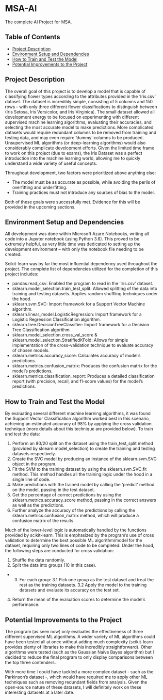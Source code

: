 # MSA-AI
The complete AI Project for MSA.

## Table of Contents
* [Project Description](#project-description)
* [Environment Setup and Dependencies](#environment-setup-and-dependencies)
* [How to Train and Test the Model](#how-to-train-and-test-the-model)
* [Potential Improvements to the Project](#potential-improvements-to-the-project)

## Project Description
The overall goal of this project is to develop a model that is capable of classifying flower types according to the attributes provided in the ‘Iris.csv’ dataset. The dataset is incredibly simple, consisting of 5 columns and 150 rows – with only three different flower classifications to distinguish between (Iris Setosa, Iris Versicolor, and Iris Virginica). The small dataset allowed all development energy to be focused on experimenting with different supervised machine learning algorithms, evaluating their accuracies, and selecting the most accurate model to make predictions. More complicated datasets would require redundant columns to be removed from training and testing data, and may even require ‘dummy’ columns to be produced. Unsupervised ML algorithms (or deep-learning algorithms) would also considerably complicate development efforts. Given the limited time frame to work on this project (due to exams), the Iris Dataset was a perfect introduction into the machine learning world, allowing me to quickly understand a wide variety of useful concepts.

Throughout development, two factors were prioritized above anything else:
*	The model must be as accurate as possible, while avoiding the perils of overfitting and underfitting. 
*	Training practices must not introduce any sources of bias to the model. 

Both of these goals were successfully met. Evidence for this will be provided in the upcoming sections.

## Environment Setup and Dependencies
All development was done within Microsoft Azure Notebooks, writing all code into a Jupyter notebook (using Python 3.6). This proved to be extremely helpful, as very little time was dedicated to setting up the development environment – with only the notebook file needing to be created.  

Scikit-learn was by far the most influential dependency used throughout the project. The complete list of dependencies utilized for the completion of this project includes:
*	pandas.read_csv: Enabled the program to read in the ‘Iris.csv’ dataset.
*	sklearn.model_selection.train_test_split: Allowed splitting of the data into training and testing datasets. Applies random shuffling techniques under the hood.
*	sklearn.svm.SVC: Import framework for a Support Vector Machine algorithm.
*	sklearn.linear_model.LogisticRegression: Import framework for a Logistic Regression Classification algorithm.
*	sklearn.tree.DecisionTreeClassifier: Import framework for a Decision Tree Classification algorithm.
*	sklearn.model_selection.cross_val_score & sklearn.model_selection.StratifiedKFold: Allows for simple implementation of the cross-validation technique to evaluate accuracy of chosen models.
*	sklearn.metrics.accuracy_score: Calculates accuracy of model’s predictions.
*	sklearn.metrics.confusion_matrix: Produces the confusion matrix for the model’s predictions.
*	sklearn.metrics.classification_report: Produces a detailed classification report (with precision, recall, and f1-score values) for the model’s predictions.

## How to Train and Test the Model
By evaluating several different machine learning algorithms, it was found the Support Vector Classification algorithm worked best in this scenario, achieving an estimated accuracy of 98% by applying the cross validation technique (more details about this technique are provided below). To train and test the data:
1.	Perform an 80/20 split on the dataset using the train_test_split method (provided by sklearn.model_selection) to create the training and testing datasets respectively.
2.	Create the SVC model by producing an instance of the sklearn.svm.SVC object in the program.
3.	Fit the SVM to the training dataset by using the sklearn.svm.SVC.fit method. This method handles all the training logic under the hood in a single line of code.
4.	Make predictions with the trained model by calling the ‘predict’ method on the model, passing in the test dataset.
5.	Get the percentage of correct predictions by using the sklearn.metrics.accuracy_score method, passing in the correct answers as well as the predictions.
6.	Further analyze the accuracy of the predictions by calling the sklearn.metrics.confusion_matrix method, which will produce a confusion matrix of the results.

Much of the lower-level logic is automatically handled by the functions provided by scikit-learn. This is emphasized by the program’s use of cross validation to determine the best possible ML algorithm/model for the dataset, requiring only two lines of code to be completed. Under the hood, the following steps are conducted for cross validation:
1.	Shuffle the data randomly.
2.	Split the data into groups (10 in this case).
*	3. For each group:
    3.1 Pick one group as the test dataset and treat the rest as the training datasets.
    3.2 Apply the model to the training datasets and evaluate its accuracy on the test set.
4.	Return the mean of the evaluation scores to determine the model’s performance.

## Potential Improvements to the Project
The program (as seen now) only evaluates the effectiveness of three different supervised ML algorithms. A wider variety of ML algorithms could have been tested all at once without adding much complexity (scikit-learn provides plenty of libraries to make this incredibly straightforward). Other algorithms were tested (such as the Gaussian Naïve Bayes algorithm) but I decided to reduce the final program to only display comparisons between the top three contenders.

With more time I could have tackled a more complex dataset - such as the Parkinson’s dataset -, which would have required me to apply other ML techniques such as removing redundant fields from analysis. Given the open-source nature of these datasets, I will definitely work on these interesting datasets at a later date.
